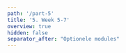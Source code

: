 ```yaml
---
path: '/part-5'
title: '5. Week 5-7'
overview: true
hidden: false
separator_after: "Optionele modules"
---
```


<pages-in-this-section></pages-in-this-section>

<exercises-in-this-section></exercises-in-this-section>

